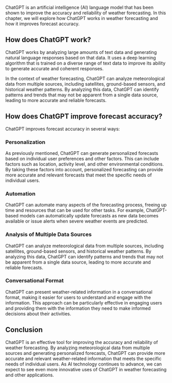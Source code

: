 
ChatGPT is an artificial intelligence (AI) language model that has been shown to improve the accuracy and reliability of weather forecasting. In this chapter, we will explore how ChatGPT works in weather forecasting and how it improves forecast accuracy.

How does ChatGPT work?
----------------------

ChatGPT works by analyzing large amounts of text data and generating natural language responses based on that data. It uses a deep learning algorithm that is trained on a diverse range of text data to improve its ability to generate accurate and coherent responses.

In the context of weather forecasting, ChatGPT can analyze meteorological data from multiple sources, including satellites, ground-based sensors, and historical weather patterns. By analyzing this data, ChatGPT can identify patterns and trends that may not be apparent from a single data source, leading to more accurate and reliable forecasts.

How does ChatGPT improve forecast accuracy?
-------------------------------------------

ChatGPT improves forecast accuracy in several ways:

### Personalization

As previously mentioned, ChatGPT can generate personalized forecasts based on individual user preferences and other factors. This can include factors such as location, activity level, and other environmental conditions. By taking these factors into account, personalized forecasting can provide more accurate and relevant forecasts that meet the specific needs of individual users.

### Automation

ChatGPT can automate many aspects of the forecasting process, freeing up time and resources that can be used for other tasks. For example, ChatGPT-based models can automatically update forecasts as new data becomes available or issue alerts when severe weather events are predicted.

### Analysis of Multiple Data Sources

ChatGPT can analyze meteorological data from multiple sources, including satellites, ground-based sensors, and historical weather patterns. By analyzing this data, ChatGPT can identify patterns and trends that may not be apparent from a single data source, leading to more accurate and reliable forecasts.

### Conversational Format

ChatGPT can present weather-related information in a conversational format, making it easier for users to understand and engage with the information. This approach can be particularly effective in engaging users and providing them with the information they need to make informed decisions about their activities.

Conclusion
----------

ChatGPT is an effective tool for improving the accuracy and reliability of weather forecasting. By analyzing meteorological data from multiple sources and generating personalized forecasts, ChatGPT can provide more accurate and relevant weather-related information that meets the specific needs of individual users. As AI technology continues to advance, we can expect to see even more innovative uses of ChatGPT in weather forecasting and other applications.

